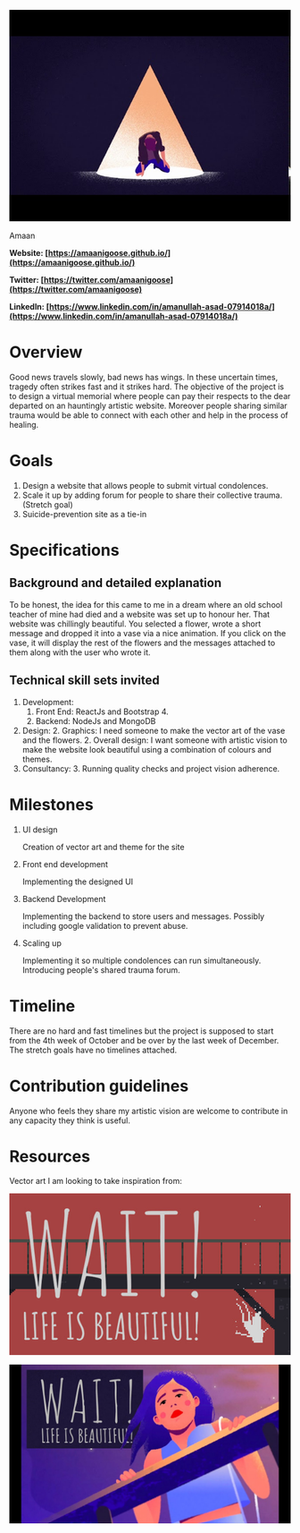 ![Header](sddefault.jpg)


Amaan

**Website: [https://amaanigoose.github.io/](https://amaanigoose.github.io/)**

**Twitter: [https://twitter.com/amaanigoose](https://twitter.com/amaanigoose)**

**LinkedIn: [https://www.linkedin.com/in/amanullah-asad-07914018a/](https://www.linkedin.com/in/amanullah-asad-07914018a/)**


# Overview

Good news travels slowly, bad news has wings. In these uncertain times, tragedy often strikes fast and it strikes hard. The objective of the project is to design a virtual memorial where people can pay their respects to the dear departed on an hauntingly artistic website. Moreover people sharing similar trauma would be able to connect with each other and help in the process of healing. 


# Goals



1. Design a website that allows people to submit virtual condolences. 
2. Scale it up by adding forum for people to share their collective trauma. (Stretch goal)
3. Suicide-prevention site as a tie-in 

# Specifications


## Background and detailed explanation

To be honest, the idea for this came to me in a dream where an old school teacher of mine had died and a website was set up to honour her. That website was chillingly beautiful. You selected a flower, wrote a short message and dropped it into a vase via a nice animation. If you click on the vase, it will display the rest of the flowers and the messages attached to them along with the user who wrote it. 


## Technical skill sets invited



1. Development:
    1. Front End: ReactJs and Bootstrap 4.
    1. Backend: NodeJs and MongoDB
2. Design:
    2. Graphics: I need someone to make the vector art of the vase and the flowers.
    2. Overall design: I want someone with artistic vision to make the website look beautiful using a combination of colours and themes. 
3. Consultancy:
    3. Running quality checks and project vision adherence. 


# Milestones



1. UI design

    Creation of vector art and theme for the site

2. Front end development

    Implementing the designed UI

3. Backend Development

    Implementing the backend to store users and messages. Possibly including google validation to prevent abuse. 

4. Scaling up

	Implementing it so multiple condolences can run simultaneously. 
	Introducing people's shared trauma forum.


# Timeline

There are no hard and fast timelines but the project is supposed to start from the 4th week of October and be over by the last week of December. The stretch goals have no timelines attached.


# Contribution guidelines

Anyone who feels they share my artistic vision are welcome to contribute in any capacity they think is useful. 


# Resources

Vector art I am looking to take inspiration from:

![Header2](capsule_616x353.jpg)

![Header3](maxresdefault.jpg)
